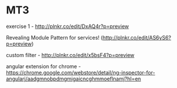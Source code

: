 # MT3


exercise 1 - http://plnkr.co/edit/DxAQ4r?p=preview

Revealing Module Pattern for services! (http://plnkr.co/edit/AS6yS6?p=preview)

custom filter - http://plnkr.co/edit/x5bsF4?p=preview

angular extension for chrome - https://chrome.google.com/webstore/detail/ng-inspector-for-angularj/aadgmnobpdmgmigaicncghmmoeflnamj?hl=en